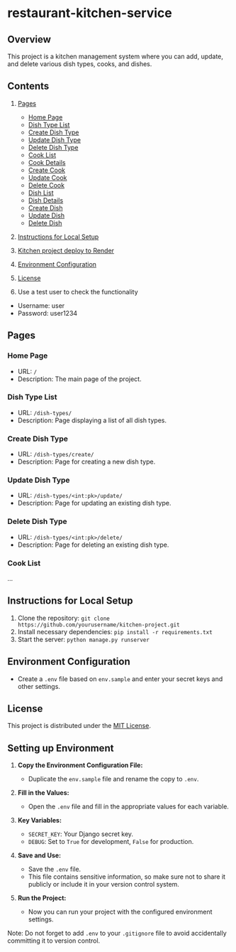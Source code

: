 # restaurant-kitchen-service

## Overview
This project is a kitchen management system where you can add, update, and delete various dish types, cooks, and dishes.

## Contents
1. [Pages](#pages)
    - [Home Page](#home-page)
    - [Dish Type List](#dish-type-list)
    - [Create Dish Type](#create-dish-type)
    - [Update Dish Type](#update-dish-type)
    - [Delete Dish Type](#delete-dish-type)
    - [Cook List](#cook-list)
    - [Cook Details](#cook-details)
    - [Create Cook](#create-cook)
    - [Update Cook](#update-cook)
    - [Delete Cook](#delete-cook)
    - [Dish List](#dish-list)
    - [Dish Details](#dish-details)
    - [Create Dish](#create-dish)
    - [Update Dish](#update-dish)
    - [Delete Dish](#delete-dish)

2. [Instructions for Local Setup](#instructions-for-local-setup)
3. [Kitchen project deploy to Render](https://restaurant-kitchen-rpm9.onrender.com/)
4. [Environment Configuration](#environment-configuration)
5. [License](#license)
6. Use a test user to check the functionality
- Username: user
- Password: user1234

## Pages

### Home Page
- URL: `/`
- Description: The main page of the project.

### Dish Type List
- URL: `/dish-types/`
- Description: Page displaying a list of all dish types.

### Create Dish Type
- URL: `/dish-types/create/`
- Description: Page for creating a new dish type.

### Update Dish Type
- URL: `/dish-types/<int:pk>/update/`
- Description: Page for updating an existing dish type.

### Delete Dish Type
- URL: `/dish-types/<int:pk>/delete/`
- Description: Page for deleting an existing dish type.

### Cook List
...

## Instructions for Local Setup
1. Clone the repository: `git clone https://github.com/yourusername/kitchen-project.git`
2. Install necessary dependencies: `pip install -r requirements.txt`
3. Start the server: `python manage.py runserver`

## Environment Configuration
- Create a `.env` file based on `env.sample` and enter your secret keys and other settings.

## License
This project is distributed under the [MIT License](LICENSE).

## Setting up Environment

1. **Copy the Environment Configuration File:**
   - Duplicate the `env.sample` file and rename the copy to `.env`.

2. **Fill in the Values:**
   - Open the `.env` file and fill in the appropriate values for each variable.

3. **Key Variables:**
   - `SECRET_KEY`: Your Django secret key.
   - `DEBUG`: Set to `True` for development, `False` for production.

4. **Save and Use:**
   - Save the `.env` file.
   - This file contains sensitive information, so make sure not to share it publicly or include it in your version control system.

5. **Run the Project:**
   - Now you can run your project with the configured environment settings.

Note: Do not forget to add `.env` to your `.gitignore` file to avoid accidentally committing it to version control.
